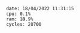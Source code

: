 

                date: 18/04/2022 11:31:15
                cpu: 0.1%
                ram: 18.9%
                cycles: 20700

                         